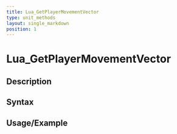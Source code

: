 ```yaml
---
title: Lua_GetPlayerMovementVector
type: unit_methods
layout: single_markdown
position: 1
---
```


# Lua_GetPlayerMovementVector

## Description

## Syntax

## Usage/Example


